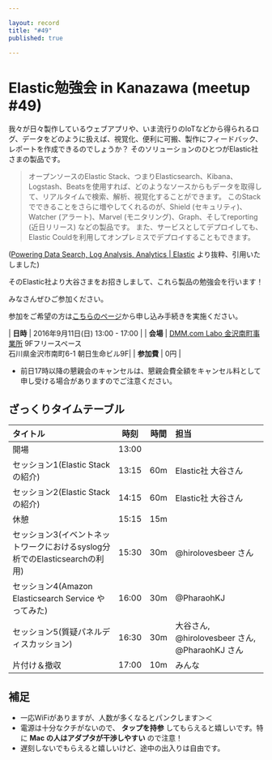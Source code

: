 ```yaml
---

layout: record
title: "#49"
published: true

---
```


<!--

終了後記入

<div style="text-align: right;"><a href="./report.html"><strong>イベントは終了しました。レポートはこちら</strong></a></div>

-->

# Elastic勉強会 in Kanazawa (meetup #49)

我々が日々製作しているウェブアプリや、いま流行りのIoTなどから得られるログ、データをどのように扱えば、視覚化、便利に可搬、製作にフィードバック、レポートを作成できるのでしょうか？
そのソリューションのひとつがElastic社さまの製品です。

> オープンソースのElastic Stack、つまりElasticsearch、Kibana、Logstash、Beatsを使用すれば、どのようなソースからもデータを取得して、リアルタイムで検索、解析、視覚化することができます。
> このStackでできることをさらに増やしてくれるのが、Shield (セキュリティ)、Watcher (アラート)、Marvel (モニタリング)、Graph、そしてreporting (近日リリース) などの製品です。
> また、サービスとしてデプロイしても、Elastic Couldを利用してオンプレミスでデプロイすることもできます。

([Powering Data Search, Log Analysis, Analytics \| Elastic](https://www.elastic.co/jp/products) より抜粋、引用いたしました)

そのElastic社より大谷さまをお招きしまして、これら製品の勉強会を行います！

みなさんぜひご参加ください。

参加をご希望の方は<a href="http://connpass.com/event/38656/">こちらのページ</a>から申し込み手続きを実施ください。

| **日時**   | 2016年9月11日(日) 13:00 - 17:00 |
| **会場**   | [DMM\.com Labo 金沢南町事業所](http://labo.dmm.com/about/access/) 9Fフリースペース<br>石川県金沢市南町6-1 朝日生命ビル9F|
| **参加費** | 0円 |

* 前日17時以降の懇親会のキャンセルは、懇親会費全額をキャンセル料として申し受ける場合がありますのでご注意ください。


## ざっくりタイムテーブル

| タイトル                                | 時刻  | 時間 | 担当                                                    |
|:----------------------------------------|:-----:|:----:|:--------------------------------------------------------|
| 開場                                    | 13:00 |      |                                                         |
| セッション1(Elastic Stackの紹介)        | 13:15 | 60m  | Elastic社 大谷さん                                      |
| セッション2(Elastic Stackの紹介)        | 14:15 | 60m  | Elastic社 大谷さん                                      |
| 休憩                                    | 15:15 | 15m  |                                                         |
| セッション3(イベントネットワークにおけるsyslog分析でのElasticsearchの利用) | 15:30 | 30m  | @hirolovesbeer さん  |
| セッション4(Amazon Elasticsearch Service やってみた) | 16:00 | 30m  | @PharaohKJ                                 |
| セッション5(質疑パネルディスカッション) | 16:30 | 30m  | 大谷さん, @hirolovesbeer さん, @PharaohKJ さん          |
| 片付け＆撤収                            | 17:00 | 10m  | みんな                                                  |


## 補足

- 一応WiFiがありますが、人数が多くなるとパンクします＞＜
- 電源は十分なクチがないので、 **タップを持参** してもらえると嬉しいです。特に **Mac の人はアダプタが干渉しやすい** ので注意！
- 遅刻しないでもらえると嬉しいけど、途中の出入りは自由です。
